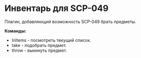 # Инвентарь для SCP-049

Плагин, добавляющий возможность SCP-049 брать предметы.

**Команды:**

* InItems - посмотреть текущий список.
* take - подобрать предмет.
* throw - выкинуть предмет.&#x20;
